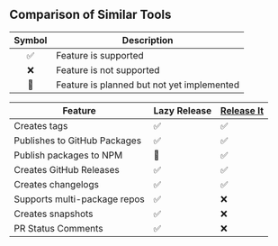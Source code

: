 ## Comparison of Similar Tools

| Symbol | Description                                |
| :----: | ------------------------------------------ |
|   ✅   | Feature is supported                       |
|   ❌   | Feature is not supported                   |
|   🚧   | Feature is planned but not yet implemented |

| Feature                      | Lazy Release | [Release It](https://github.com/release-it/release-it) |
| ---------------------------- | ------------ | ------------------------------------------------------ |
| Creates tags                 | ✅           | ✅                                                     |
| Publishes to GitHub Packages | ✅           | ✅                                                     |
| Publish packages to NPM      | 🚧           | ✅                                                     |
| Creates GitHub Releases      | ✅           | ✅                                                     |
| Creates changelogs           | ✅           | ✅                                                     |
| Supports multi-package repos | ✅           | ❌                                                     |
| Creates snapshots            | ✅           | ❌                                                     |
| PR Status Comments           | ✅           | ❌                                                     |
